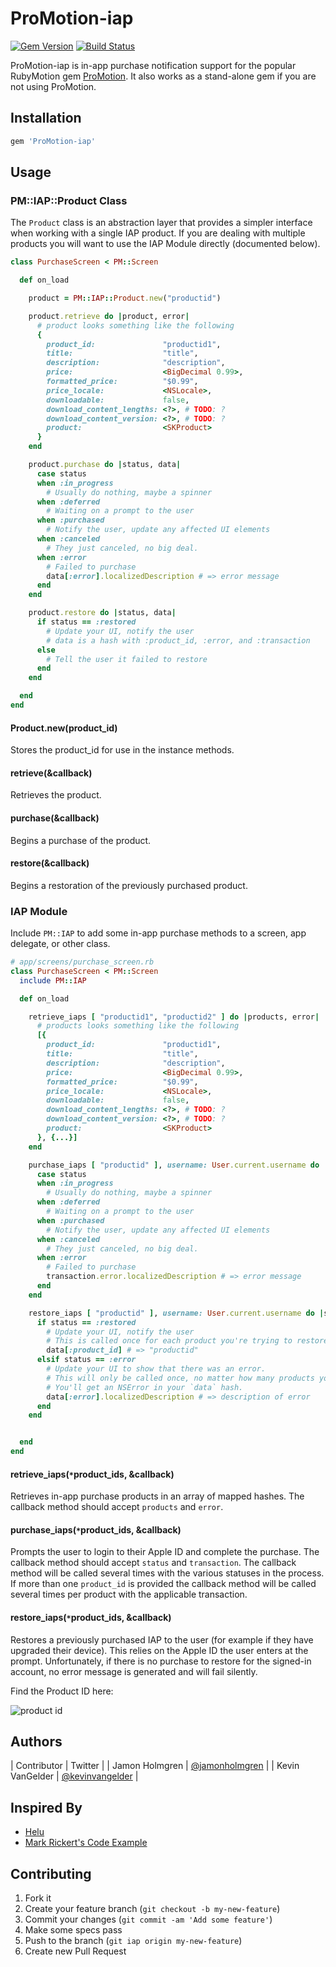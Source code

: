 # ProMotion-iap

[![Gem Version](https://badge.fury.io/rb/ProMotion-iap.svg)](http://badge.fury.io/rb/ProMotion-iap)
[![Build Status](https://travis-ci.org/clearsightstudio/ProMotion-iap.svg)](https://travis-ci.org/clearsightstudio/ProMotion-iap)

ProMotion-iap is in-app purchase notification support for the
 popular RubyMotion gem [ProMotion](https://github.com/clearsightstudio/ProMotion). It also works as a stand-alone gem if you are not using ProMotion.

## Installation

```ruby
gem 'ProMotion-iap'
```

## Usage

### PM::IAP::Product Class

The `Product` class is an abstraction layer that provides a simpler interface when working with a single IAP product.
 If you are dealing with multiple products you will want to use the IAP Module directly (documented below).

```ruby
class PurchaseScreen < PM::Screen

  def on_load

    product = PM::IAP::Product.new("productid")

    product.retrieve do |product, error|
      # product looks something like the following
      {
        product_id:               "productid1",
        title:                    "title",
        description:              "description",
        price:                    <BigDecimal 0.99>,
        formatted_price:          "$0.99",
        price_locale:             <NSLocale>,
        downloadable:             false,
        download_content_lengths: <?>, # TODO: ?
        download_content_version: <?>, # TODO: ?
        product:                  <SKProduct>
      }
    end

    product.purchase do |status, data|
      case status
      when :in_progress
        # Usually do nothing, maybe a spinner
      when :deferred
        # Waiting on a prompt to the user
      when :purchased
        # Notify the user, update any affected UI elements
      when :canceled
        # They just canceled, no big deal.
      when :error
        # Failed to purchase
        data[:error].localizedDescription # => error message
      end
    end

    product.restore do |status, data|
      if status == :restored
        # Update your UI, notify the user
        # data is a hash with :product_id, :error, and :transaction
      else
        # Tell the user it failed to restore
      end
    end

  end
end

```

#### Product.new(product_id)

Stores the product_id for use in the instance methods.

#### retrieve(&callback)

Retrieves the product.

#### purchase(&callback)

Begins a purchase of the product.

#### restore(&callback)

Begins a restoration of the previously purchased product.


### IAP Module

Include `PM::IAP` to add some in-app purchase methods to a screen, app delegate, or other class.

```ruby
# app/screens/purchase_screen.rb
class PurchaseScreen < PM::Screen
  include PM::IAP

  def on_load

    retrieve_iaps [ "productid1", "productid2" ] do |products, error|
      # products looks something like the following
      [{
        product_id:               "productid1",
        title:                    "title",
        description:              "description",
        price:                    <BigDecimal 0.99>,
        formatted_price:          "$0.99",
        price_locale:             <NSLocale>,
        downloadable:             false,
        download_content_lengths: <?>, # TODO: ?
        download_content_version: <?>, # TODO: ?
        product:                  <SKProduct>
      }, {...}]
    end

    purchase_iaps [ "productid" ], username: User.current.username do |status, transaction|
      case status
      when :in_progress
        # Usually do nothing, maybe a spinner
      when :deferred
        # Waiting on a prompt to the user
      when :purchased
        # Notify the user, update any affected UI elements
      when :canceled
        # They just canceled, no big deal.
      when :error
        # Failed to purchase
        transaction.error.localizedDescription # => error message
      end
    end

    restore_iaps [ "productid" ], username: User.current.username do |status, data|
      if status == :restored
        # Update your UI, notify the user
        # This is called once for each product you're trying to restore.
        data[:product_id] # => "productid"
      elsif status == :error
        # Update your UI to show that there was an error.
        # This will only be called once, no matter how many products you are trying to restore.
        # You'll get an NSError in your `data` hash.
        data[:error].localizedDescription # => description of error
      end
    end


  end
end
```

#### retrieve_iaps(`*`product_ids, &callback)

Retrieves in-app purchase products in an array of mapped hashes. The callback method should accept `products` and `error`.


#### purchase_iaps(`*`product_ids, &callback)

Prompts the user to login to their Apple ID and complete the purchase. The callback method should accept `status` and `transaction`.
 The callback method will be called several times with the various statuses in the process. If more than one `product_id` is provided
 the callback method will be called several times per product with the applicable transaction.


#### restore_iaps(`*`product_ids, &callback)

Restores a previously purchased IAP to the user (for example if they have upgraded their device). This relies on the Apple ID the user
 enters at the prompt. Unfortunately, if there is no purchase to restore for the signed-in account, no error message is generated and
 will fail silently.





Find the Product ID here:

![product id](http://clrsight.co/jh/2015-02-11-d8xw6.png?+)


## Authors
| Contributor | Twitter |
| Jamon Holmgren | [@jamonholmgren](http://twitter.com/jamonholmgren) |
| Kevin VanGelder | [@kevinvangelder](http://twitter.com/kevin_vangelder) |

## Inspired By
- [Helu](https://github.com/ivanacostarubio/helu)
- [Mark Rickert's Code Example](https://github.com/OTGApps/TheShowCloser/blob/master/app/helpers/iap_helper.rb)


## Contributing

1. Fork it
2. Create your feature branch (`git checkout -b my-new-feature`)
3. Commit your changes (`git commit -am 'Add some feature'`)
4. Make some specs pass
5. Push to the branch (`git iap origin my-new-feature`)
6. Create new Pull Request
